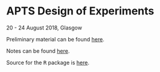 # APTS Design of Experiments

20 - 24 August 2018, Glasgow

Preliminary material can be found [here](preliminary/doe_preliminary.html).

Notes can be found [here](notes/doe.html).

Source for the <tt>R</tt> package is [here](https://github.com/statsdavew/apts.doe).
